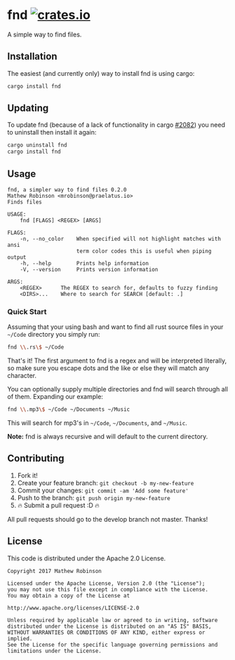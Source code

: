 # fnd [![crates.io](https://img.shields.io/crates/v/fnd.svg)](https://crates.io/crates/fnd)
A simple way to find files.

## Installation
The easiest (and currently only) way to install fnd is using cargo:

```bash
cargo install fnd
```
 
## Updating
To update fnd (because of a lack of functionality in cargo 
[#2082](https://github.com/rust-lang/cargo/issues/2082)) you need to uninstall
then install it again:

```bash
cargo uninstall fnd
cargo install fnd
```

## Usage

```
fnd, a simpler way to find files 0.2.0
Mathew Robinson <mrobinson@praelatus.io>
Finds files

USAGE:
    fnd [FLAGS] <REGEX> [ARGS]

FLAGS:
    -n, --no_color    When specified will not highlight matches with ansi
                      term color codes this is useful when piping output
    -h, --help        Prints help information
    -V, --version     Prints version information

ARGS:
    <REGEX>      The REGEX to search for, defaults to fuzzy finding
    <DIRS>...    Where to search for SEARCH [default: .]
```

### Quick Start 

Assuming that your using bash and want to find all rust source files in your
`~/Code` directory you simply run:

```bash
fnd \\.rs\$ ~/Code
```

That's it! The first argument to fnd is a regex and will be interpreted
literally, so make sure you escape dots and the like or else they will match
any character.

You can optionally supply multiple directories and fnd will search through all
of them. Expanding our example:

```bash
fnd \\.mp3\$ ~/Code ~/Documents ~/Music
```

This will search for mp3's in `~/Code`, `~/Documents`, and `~/Music`.

**Note:** fnd is always recursive and will default to the current directory.

## Contributing

1. Fork it!
2. Create your feature branch: `git checkout -b my-new-feature`
3. Commit your changes: `git commit -am 'Add some feature'`
4. Push to the branch: `git push origin my-new-feature`
5. :fire: Submit a pull request :D :fire:

All pull requests should go to the develop branch not master. Thanks!

## License

This code is distributed under the Apache 2.0 License.

```
Copyright 2017 Mathew Robinson

Licensed under the Apache License, Version 2.0 (the "License");
you may not use this file except in compliance with the License.
You may obtain a copy of the License at

http://www.apache.org/licenses/LICENSE-2.0

Unless required by applicable law or agreed to in writing, software
distributed under the License is distributed on an "AS IS" BASIS,
WITHOUT WARRANTIES OR CONDITIONS OF ANY KIND, either express or implied.
See the License for the specific language governing permissions and
limitations under the License.
```

